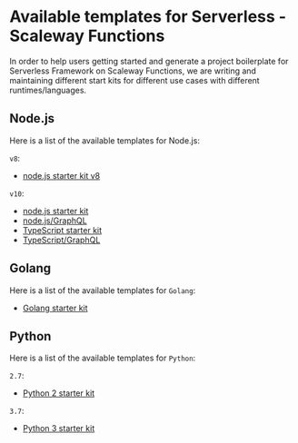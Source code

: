 # Available templates for Serverless - Scaleway Functions

In order to help users getting started and generate a project boilerplate for Serverless Framework on Scaleway Functions, we are writing and maintaining different start kits for different use cases with different runtimes/languages.

## Node.js

Here is a list of the available templates for Node.js:

`v8`:
- [node.js starter kit v8](../examples/nodejs8)

`v10`:
- [node.js starter kit](../examples/nodejs10)
- [node.js/GraphQL](../examples/nodejs-graphql)
- [TypeScript starter kit](../examples/typescript)
- [TypeScript/GraphQL](../examples/typescript-graphql)

## Golang

Here is a list of the available templates for `Golang`:

- [Golang starter kit](../examples/golang)

## Python

Here is a list of the available templates for `Python`:

`2.7`:
- [Python 2 starter kit](../examples/python2)

`3.7`:
- [Python 3 starter kit](../examples/python3)